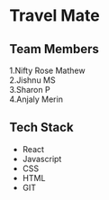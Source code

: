 # Travel Mate

## Team Members
1.Nifty Rose Mathew 
<br>
2.Jishnu MS
<br>
3.Sharon P
<br>
4.Anjaly Merin

## Tech Stack
* React
* Javascript
* CSS
* HTML
* GIT
  
